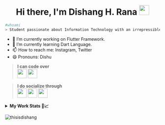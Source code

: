 ### <h1 align='center'>Hi there, I'm Dishang H. Rana <img src="https://media.giphy.com/media/mA28dHGEU8Us36wEYJ/giphy.gif" height="32" /></h1>

```bash
#whoami  
> Student passionate about Information Technology with an irrepressible desire to explore and learn new things. 
```
- 🔭 I’m currently working on Flutter Framework.
- 🌱 I’m currently learning Dart Language.
- 📫 How to reach me: Instagram, Twitter
- 😄 Pronouns: Dishu

> **I can code over**<br/>
<img src='https://cdn.icon-icons.com/icons2/2108/PNG/512/flutter_icon_130936.png' width='30px'> <img src='https://pbs.twimg.com/profile_images/993555605078994945/Yr-pWI4G.jpg' width='30px'>


> **I do socialize through** <br/>
[<img width='30px' src='https://encrypted-tbn0.gstatic.com/images?q=tbn%3AANd9GcQAyPXHOk27_8BVJkWr1aK0I6uYzVfN-MIFwA&usqp=CAU'>](https://instagram.com/thisisdishang) [<img width='30px' src='https://lh3.googleusercontent.com/wIf3HtczQDjHzHuu7vezhqNs0zXAG85F7VmP7nhsTxO3OHegrVXlqIh_DWBYi86FTIGk'>](https://twitter.com/thisisdishang) [<img width='30px' src='https://encrypted-tbn0.gstatic.com/images?q=tbn%3AANd9GcRYnS1hrpSdNhW1cXSDL5BdA6tiUjx15wgEQQ&usqp=CAU'>](https://www.facebook.com/Dishangkumar.Rana)

<details>
  <summary><b>My Work Stats 👤📈</b></summary>
  
![thisisdishang Stats](https://github-profile-summary-cards.vercel.app/api/cards/repos-per-language?username=thisisdishang&theme=solarized_dark)
![thisisdishang Stats](https://github-profile-summary-cards.vercel.app/api/cards/most-commit-language?username=thisisdishang&theme=solarized_dark)
![thisisdishang Summary](https://github-profile-summary-cards.vercel.app/api/cards/profile-details?username=thisisdishang&theme=solarized_dark)

​![​Activity Graph​](https://activity-graph.herokuapp.com/graph?username=thisisdishang&theme=github)

<div align="justify">
<img width="49%" src=https://github-readme-stats.vercel.app/api/top-langs/?username=thisisdishang&layout=compact&hide=roff,MATLAB&langs_count=10&theme=dark&custom_title=Top%20languages>
</div>

[![Top Langs](https://github-readme-stats.vercel.app/api/top-langs/?username=thisisdishang&theme=react&border_radius=15&custom_title=Most-Used-Languages)](https://github.com/thisisdishang/github-readme-stats)
</details>

<p align="left"><img src="https://komarev.com/ghpvc/?username=thisisdishang&label=Profile%20views&color=0e75b6&style=flat" alt="thisisdishang" /></p>

<!--
**thisisdishang/thisisdishang** is a ✨ _special_ ✨ repository because its `README.md` (this file) appears on your GitHub profile.

Here are some ideas to get you started:

- 🔭 I’m currently working on ...
- 🌱 I’m currently learning ...
- 👯 I’m looking to collaborate on ...
- 🤔 I’m looking for help with ...
- 💬 Ask me about ...
- 📫 How to reach me: ...
- 😄 Pronouns: ...
- ⚡ Fun fact: ...
-->
